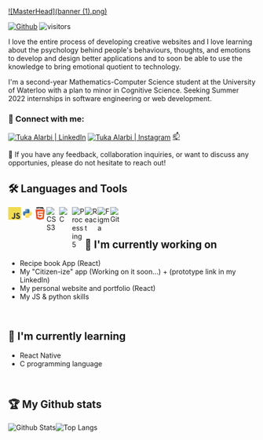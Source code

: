 [![MasterHead](banner (1).png)](github.com/alartuka)

<!-- <p align="center"></p> -->
<!-- <h1 align="center">Hi there, I'm <a href="https://github.com/alartuka" target="_blank" rel="noreferrer">Tuka</a> 👋</h1> -->
<!-- <h3 align="center">I'm a Student, Developer 💻, Photographer 📸, Designer 🎨, and Woman in STEM!</h3>  -->

[![Github](https://img.shields.io/github/followers/alartuka?label=Follow&style=social)](https://github.com/alartuka)
![visitors](https://visitor-badge.laobi.icu/badge?page_id=alartuka.alartuka)

I love the entire process of developing creative websites and I love learning about the psychology behind people's behaviours, thoughts, and emotions to develop and design better applications and to soon be able to use the knowledge to bring emotional quotient to technology. 

I'm a second-year Mathematics-Computer Science student at the University of Waterloo with a plan to minor in Cognitive Science. Seeking Summer 2022 internships in software engineering or web development. 


### 🤝 Connect with me:

<a href="https://www.linkedin.com/in/tukaalarbi/">
         <img align="center" src="https://raw.githubusercontent.com/yushi1007/yushi1007/main/images/linkedin.svg" alt="Tuka Alarbi | LinkedIn" width="21px"/></a>
<a href="https://instagram.com/alar_tuka2">
         <img align="center" src="https://raw.githubusercontent.com/yushi1007/yushi1007/main/images/instagram.svg" alt="Tuka Alarbi | Instagram" width="21px"/></a>  
<a href="mailto:talarbi@uwaterloo.ca?subject=Reaching out from Github">📫</i></a>

 💬 If you have any feedback, collaboration inquiries, or want to discuss any opportunies, please do not hesitate to reach out!
<br />

## 🛠️ Languages and Tools

<img align="left" alt="JavaScript" width="26px" src="https://raw.githubusercontent.com/github/explore/80688e429a7d4ef2fca1e82350fe8e3517d3494d/topics/javascript/javascript.png" />
<img align="left" alt="Python" width="26px" src="https://raw.githubusercontent.com/github/explore/80688e429a7d4ef2fca1e82350fe8e3517d3494d/topics/python/python.png" />
<img align="left" alt="HTML5" width="26px" src="https://raw.githubusercontent.com/github/explore/80688e429a7d4ef2fca1e82350fe8e3517d3494d/topics/html/html.png" />
<img align="left" alt="CSS3" width="26px" src="https://cdn.jsdelivr.net/gh/devicons/devicon/icons/css3/css3-original.svg" />
<img align="left" alt="C" width="26px" src="https://cdn.jsdelivr.net/gh/devicons/devicon/icons/c/c-original.svg" />

<img align="left" alt="Processing5" width="26px" src="https://cdn.jsdelivr.net/gh/devicons/devicon/icons/processing/processing-original.svg" />
<img align="left" alt="React" width="26px" src="https://cdn.jsdelivr.net/gh/devicons/devicon/icons/react/react-original.svg" />
<img align="left" alt="Figma" width="26px" src="https://www.vectorlogo.zone/logos/figma/figma-icon.svg" />
<img align="left" alt="Git" width="26px" src="https://www.vectorlogo.zone/logos/git-scm/git-scm-icon.svg" />
<br />
<br />

## 🔭 I'm currently working on

- Recipe book App (React)
- My "Citizen-ize" app (Working on it soon...) + (prototype link in my LinkedIn)
- My personal website and portfolio (React)
- My JS & python skills
<br />

## 🌱 I'm currently learning

- React Native
- C programming language
<br />

## 🏆 My Github stats
<!-- [![GitHub Streak](http://github-readme-streak-stats.herokuapp.com?user=alartuka&theme=dark&date_format=%5BY%20%5DM%20j)](https://git.io/streak-stats) -->
<img alt="Github Stats" align="left" src="https://github-readme-stats.vercel.app/api?username=alartuka&show_icons=true&theme=algolia" />
<img alt="Top Langs" align="left" src="https://github-readme-stats.vercel.app/api/top-langs/?username=alartuka&theme=algolia" />


<!--
**alartuka/alartuka** is a ✨ _special_ ✨ repository because its `README.md` (this file) appears on your GitHub profile.

Here are some ideas to get you started:

- 🔭 I’m currently working on ...
- 🌱 I’m currently learning ...
- 👯 I’m looking to collaborate on ...
- 🤔 I’m looking for help with ...
- 💬 Ask me about ...
- 📫 How to reach me: ...
- 😄 Pronouns: ...
- ⚡ Fun fact: ...
-->
